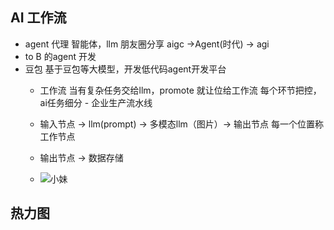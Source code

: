 ## AI 工作流
- agent 代理 智能体，llm 
  朋友圈分享
  aigc ->Agent(时代) -> agi
- to B 的agent 开发
- 豆包  基于豆包等大模型，开发低代码agent开发平台
  -   工作流
    当有复杂任务交给llm，promote 就让位给工作流
    每个环节把控，ai任务细分 - 企业生产流水线
  - 输入节点 -> llm(prompt) -> 多模态llm（图片）-> 输出节点
  每一个位置称工作节点

  - 输出节点 -> 数据存储
  - ![小妹](https://img2.baidu.com/it/u=1310029438,409566289&fm=253&fmt=auto&app=138&f=JPEG?w=800&h=1541)

## 热力图
